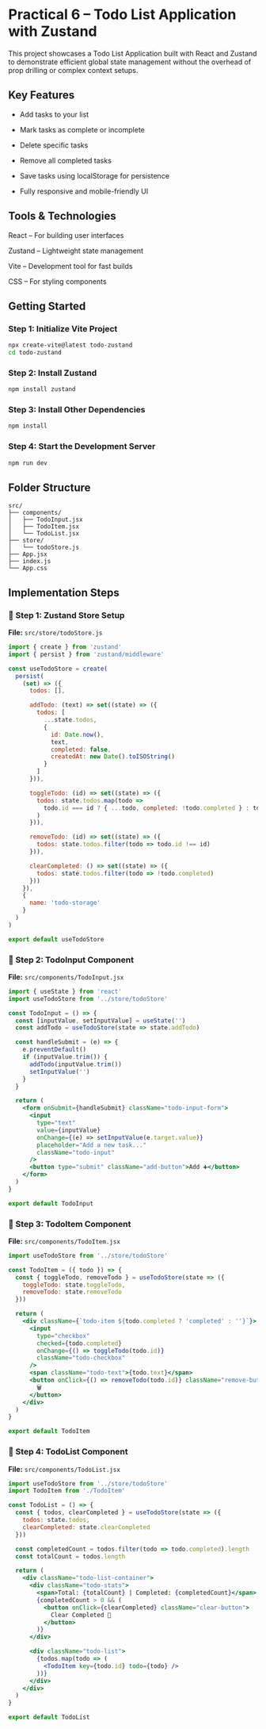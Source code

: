 #  Practical 6 – Todo List Application with Zustand 

This project showcases a Todo List Application built with React and Zustand to demonstrate efficient global state management without the overhead of prop drilling or complex context setups.

## Key Features

-  Add tasks to your list

-  Mark tasks as complete or incomplete

-  Delete specific tasks

-  Remove all completed tasks

-  Save tasks using localStorage for persistence

-  Fully responsive and mobile-friendly UI

##  Tools & Technologies

React – For building user interfaces

Zustand – Lightweight state management

Vite – Development tool for fast builds

CSS – For styling components

##  Getting Started

### Step 1: Initialize Vite Project
```bash
npx create-vite@latest todo-zustand
cd todo-zustand
```

### Step 2: Install Zustand
```bash
npm install zustand
```

### Step 3: Install Other Dependencies
```bash
npm install
```

### Step 4: Start the Development Server
```bash
npm run dev
```

##  Folder Structure
```
src/
├── components/
│   ├── TodoInput.jsx
│   ├── TodoItem.jsx
│   └── TodoList.jsx
├── store/
│   └── todoStore.js
├── App.jsx
├── index.js
└── App.css
```

##  Implementation Steps

### 🔹 Step 1: Zustand Store Setup
**File:** `src/store/todoStore.js`

```js
import { create } from 'zustand'
import { persist } from 'zustand/middleware'

const useTodoStore = create(
  persist(
    (set) => ({
      todos: [],

      addTodo: (text) => set((state) => ({
        todos: [
          ...state.todos,
          {
            id: Date.now(),
            text,
            completed: false,
            createdAt: new Date().toISOString()
          }
        ]
      })),

      toggleTodo: (id) => set((state) => ({
        todos: state.todos.map(todo =>
          todo.id === id ? { ...todo, completed: !todo.completed } : todo
        )
      })),

      removeTodo: (id) => set((state) => ({
        todos: state.todos.filter(todo => todo.id !== id)
      })),

      clearCompleted: () => set((state) => ({
        todos: state.todos.filter(todo => !todo.completed)
      }))
    }),
    {
      name: 'todo-storage'
    }
  )
)

export default useTodoStore
```

### 🔹 Step 2: TodoInput Component
**File:** `src/components/TodoInput.jsx`

```jsx
import { useState } from 'react'
import useTodoStore from '../store/todoStore'

const TodoInput = () => {
  const [inputValue, setInputValue] = useState('')
  const addTodo = useTodoStore(state => state.addTodo)

  const handleSubmit = (e) => {
    e.preventDefault()
    if (inputValue.trim()) {
      addTodo(inputValue.trim())
      setInputValue('')
    }
  }

  return (
    <form onSubmit={handleSubmit} className="todo-input-form">
      <input
        type="text"
        value={inputValue}
        onChange={(e) => setInputValue(e.target.value)}
        placeholder="Add a new task..."
        className="todo-input"
      />
      <button type="submit" className="add-button">Add ➕</button>
    </form>
  )
}

export default TodoInput
```

### 🔹 Step 3: TodoItem Component
**File:** `src/components/TodoItem.jsx`

```jsx
import useTodoStore from '../store/todoStore'

const TodoItem = ({ todo }) => {
  const { toggleTodo, removeTodo } = useTodoStore(state => ({
    toggleTodo: state.toggleTodo,
    removeTodo: state.removeTodo
  }))

  return (
    <div className={`todo-item ${todo.completed ? 'completed' : ''}`}>
      <input
        type="checkbox"
        checked={todo.completed}
        onChange={() => toggleTodo(todo.id)}
        className="todo-checkbox"
      />
      <span className="todo-text">{todo.text}</span>
      <button onClick={() => removeTodo(todo.id)} className="remove-button">
        🗑️
      </button>
    </div>
  )
}

export default TodoItem
```

### 🔹 Step 4: TodoList Component
**File:** `src/components/TodoList.jsx`

```jsx
import useTodoStore from '../store/todoStore'
import TodoItem from './TodoItem'

const TodoList = () => {
  const { todos, clearCompleted } = useTodoStore(state => ({
    todos: state.todos,
    clearCompleted: state.clearCompleted
  }))

  const completedCount = todos.filter(todo => todo.completed).length
  const totalCount = todos.length

  return (
    <div className="todo-list-container">
      <div className="todo-stats">
        <span>Total: {totalCount} | Completed: {completedCount}</span>
        {completedCount > 0 && (
          <button onClick={clearCompleted} className="clear-button">
            Clear Completed 🧹
          </button>
        )}
      </div>

      <div className="todo-list">
        {todos.map(todo => (
          <TodoItem key={todo.id} todo={todo} />
        ))}
      </div>
    </div>
  )
}

export default TodoList
```